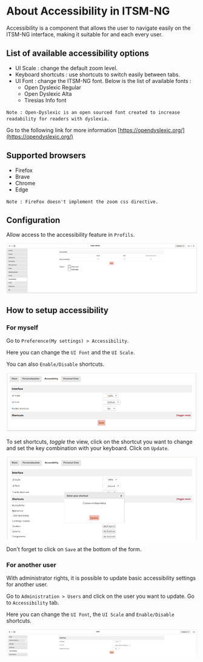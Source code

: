 # About Accessibility in ITSM-NG

Accessibility is a component that allows the user to navigate easily on the ITSM-NG interface, making it suitable for and each every user.

## List of available accessibility options

* UI Scale : change the default zoom level.
* Keyboard shortcuts : use shortcuts to switch easily between tabs.
* UI Font : change the ITSM-NG font. Below is the list of available fonts :
    * Open Dyslexic Regular
    * Open Dyslexic Alta
    * Tiresias Info font

`Note : Open-Dyslexic is an open sourced font created to increase readability for readers with dyslexia.`

Go to the following link for more information [https://opendyslexic.org/](https://opendyslexic.org/)

## Supported browsers

* Firefox
* Brave
* Chrome
* Edge

`Note : FireFox doesn't implement the zoom css directive.`

## Configuration

Allow access to the accessibility feature in `Profils`.

![allow profil permissions](img/accessibility/allow_profil_permissions.png)

## How to setup accessibility

### For myself

Go to `Preference(My settings) > Accessibility`.

Here you can change the `UI Font` and the `UI Scale`.

You can also `Enable/Disable` shortcuts.

![setup accessibility for myself](img/accessibility/setup_accessibility.png)

To set shortcuts, _toggle_ the view, click on the shortcut you want to change and set the key combination with your keyboard. Click on `Update`. 

![set shortcuts](img/accessibility/set_shortcut.png)

Don't forget to click on `Save` at the bottom of the form.

### For another user

With administrator rights, it is possible to update basic accessibility settings for another user.

Go to `Administration > Users` and click on the user you want to update.
Go to `Accessibility` tab.

Here you can change the `UI Font`, the `UI Scale` and `Enable/Disable` shortcuts.

![setup accessibility for another user](img/accessibility/setup_accessibility_for_other.png)